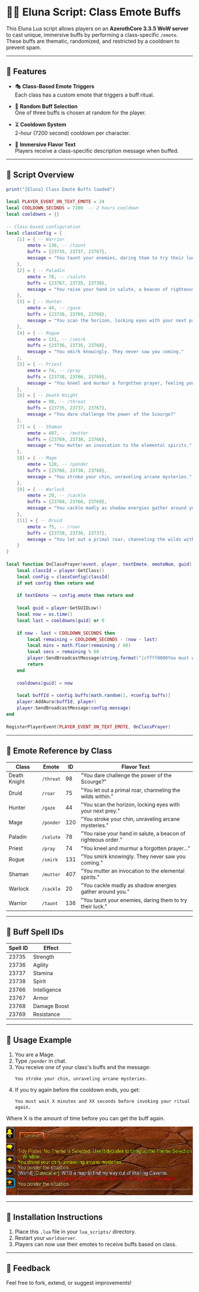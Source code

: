 # 🧙‍♂️ Eluna Script: Class Emote Buffs

This Eluna Lua script allows players on an **AzerothCore 3.3.5 WoW server** to cast unique, immersive buffs by performing a class-specific `/emote`. These buffs are thematic, randomized, and restricted by a cooldown to prevent spam.

---

## 🔧 Features

- 🎭 **Class-Based Emote Triggers**  
  Each class has a custom emote that triggers a buff ritual.

- 🧪 **Random Buff Selection**  
  One of three buffs is chosen at random for the player.

- ⏳ **Cooldown System**  
  2-hour (7200 second) cooldown per character.

- 💬 **Immersive Flavor Text**  
  Players receive a class-specific description message when buffed.

---

## 📜 Script Overview

```lua
print("[Eluna] Class Emote Buffs loaded")

local PLAYER_EVENT_ON_TEXT_EMOTE = 24
local COOLDOWN_SECONDS = 7200  -- 2 hours cooldown
local cooldowns = {}

-- Class-based configuration
local classConfig = {
    [1] = { -- Warrior
        emote = 136, -- /taunt
        buffs = {23735, 23737, 23767},
        message = "You taunt your enemies, daring them to try their luck."
    },
    [2] = { -- Paladin
        emote = 78, -- /salute
        buffs = {23767, 23735, 23738},
        message = "You raise your hand in salute, a beacon of righteous order."
    },
    [3] = { -- Hunter
        emote = 44, -- /gaze
        buffs = {23736, 23769, 23768},
        message = "You scan the horizon, locking eyes with your next prey."
    },
    [4] = { -- Rogue
        emote = 131, -- /smirk
        buffs = {23736, 23735, 23768},
        message = "You smirk knowingly. They never saw you coming."
    },
    [5] = { -- Priest
        emote = 74, -- /pray
        buffs = {23738, 23766, 23769},
        message = "You kneel and murmur a forgotten prayer, feeling your deity’s gaze linger upon you for but a moment."
    },
    [6] = { -- Death Knight
        emote = 98, -- /threat
        buffs = {23735, 23737, 23767},
        message = "You dare challenge the power of the Scourge?"
    },
    [7] = { -- Shaman
        emote = 407, -- /mutter
        buffs = {23769, 23738, 23766},
        message = "You mutter an invocation to the elemental spirits."
    },
    [8] = { -- Mage
        emote = 120, -- /ponder
        buffs = {23766, 23738, 23768},
        message = "You stroke your chin, unraveling arcane mysteries."
    },
    [9] = { -- Warlock
        emote = 20, -- /cackle
        buffs = {23768, 23766, 23769},
        message = "You cackle madly as shadow energies gather around you."
    },
    [11] = { -- Druid
        emote = 75, -- /roar
        buffs = {23738, 23736, 23737},
        message = "You let out a primal roar, channeling the wilds within."
    }
}

local function OnClassPrayer(event, player, textEmote, emoteNum, guid)
    local classId = player:GetClass()
    local config = classConfig[classId]
    if not config then return end

    if textEmote ~= config.emote then return end

    local guid = player:GetGUIDLow()
    local now = os.time()
    local last = cooldowns[guid] or 0

    if now - last < COOLDOWN_SECONDS then
        local remaining = COOLDOWN_SECONDS - (now - last)
        local mins = math.floor(remaining / 60)
        local secs = remaining % 60
        player:SendBroadcastMessage(string.format("|cffff0000You must wait %d minutes and %d seconds before invoking your ritual again.", mins, secs))
        return
    end

    cooldowns[guid] = now

    local buffId = config.buffs[math.random(1, #config.buffs)]
    player:AddAura(buffId, player)
    player:SendBroadcastMessage(config.message)
end

RegisterPlayerEvent(PLAYER_EVENT_ON_TEXT_EMOTE, OnClassPrayer)
```

---

## 💬 Emote Reference by Class

| Class         | Emote       | ID   | Flavor Text |
|---------------|-------------|------|--------------|
| Death Knight  | `/threat`   | 98   | "You dare challenge the power of the Scourge?" |
| Druid         | `/roar`     | 75   | "You let out a primal roar, channeling the wilds within." |
| Hunter        | `/gaze`     | 44   | "You scan the horizon, locking eyes with your next prey." |
| Mage          | `/ponder`   | 120  | "You stroke your chin, unraveling arcane mysteries." |
| Paladin       | `/salute`   | 78   | "You raise your hand in salute, a beacon of righteous order." |
| Priest        | `/pray`     | 74   | "You kneel and murmur a forgotten prayer..." |
| Rogue         | `/smirk`    | 131  | "You smirk knowingly. They never saw you coming." |
| Shaman        | `/mutter`   | 407  | "You mutter an invocation to the elemental spirits." |
| Warlock       | `/cackle`   | 20   | "You cackle madly as shadow energies gather around you." |
| Warrior       | `/taunt`    | 136  | "You taunt your enemies, daring them to try their luck." |

---

## 🎯 Buff Spell IDs

| Spell ID | Effect        |
|----------|---------------|
| 23735    | Strength      |
| 23736    | Agility       |
| 23737    | Stamina       |
| 23738    | Spirit        |
| 23766    | Intelligence  |
| 23767    | Armor         |
| 23768    | Damage Boost  |
| 23769    | Resistance    |

---

## 🏁 Usage Example

1. You are a Mage.
2. Type `/ponder` in chat.
3. You receive one of your class's buffs and the message:
   ```
   You stroke your chin, unraveling arcane mysteries.
   ```
4. If you try again before the cooldown ends, you get:
   ```
   You must wait X minutes and XX seconds before invoking your ritual again.
   ```
Where X is the amount of time before you can get the buff again.

![Example of Emote Buff](./Example.png)

---

## 🧪 Installation Instructions

1. Place this `.lua` file in your `lua_scripts/` directory.
2. Restart your `worldserver`.
3. Players can now use their emotes to receive buffs based on class.

---


## 💬 Feedback

Feel free to fork, extend, or suggest improvements!
